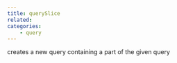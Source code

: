 ```yaml
---
title: querySlice
related:
categories:
    - query
---
```


creates a new query containing a part of the given query